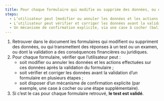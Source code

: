 ```yaml
---
title: Pour chaque formulaire qui modifie ou supprime des données, ou qui transmet des réponses à un test ou un examen, ou dont la validation a des conséquences financières ou juridiques, la saisie des données vérifie-t-elle une de ces conditions ?
steps:
  - L’utilisateur peut [modifier ou annuler les données et les actions effectuées](#modifier-ou-annuler-les-donnees-et-les-actions-effectues) sur ces données après la validation du formulaire.
  - L’utilisateur peut vérifier et corriger les données avant la validation d’un formulaire en plusieurs étapes.
  - Un mécanisme de confirmation explicite, via une case à cocher (balise `<input>` de type `checkbox` ou balise ayant un attribut WAI-ARIA `role="checkbox"`) ou une étape supplémentaire, est présent.
---
```


1. Retrouver dans le document les formulaires qui modifient ou suppriment des données, ou qui transmettent des réponses à un test ou un examen, ou dont la validation a des conséquences financières ou juridiques.
2. Pour chaque formulaire, vérifier que l’utilisateur peut :
   - soit modifier ou annuler les données et les actions effectuées sur ces données après la validation du formulaire ;
   - soit vérifier et corriger les données avant la validation d’un formulaire en plusieurs étapes ;
   - soit disposer d’un mécanisme de confirmation explicite (par exemple, une case à cocher ou une étape supplémentaire).
3. Si c’est le cas pour chaque formulaire retrouvé, **le test est validé**.
